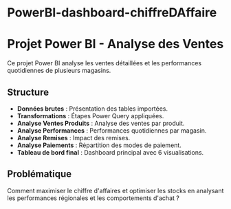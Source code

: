 # PowerBI-dashboard-chiffreDAffaire

# Projet Power BI - Analyse des Ventes

Ce projet Power BI analyse les ventes détaillées et les performances quotidiennes de plusieurs magasins.

## Structure
- **Données brutes** : Présentation des tables importées.
- **Transformations** : Étapes Power Query appliquées.
- **Analyse Ventes Produits** : Analyse des ventes par produit.
- **Analyse Performances** : Performances quotidiennes par magasin.
- **Analyse Remises** : Impact des remises.
- **Analyse Paiements** : Répartition des modes de paiement.
- **Tableau de bord final** : Dashboard principal avec 6 visualisations.

## Problématique
Comment maximiser le chiffre d'affaires et optimiser les stocks en analysant les performances régionales et les comportements d'achat ?
